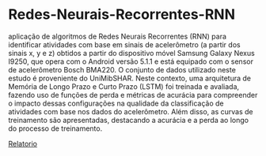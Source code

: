 # Redes-Neurais-Recorrentes-RNN
aplicação de algoritmos de Redes Neurais
Recorrentes (RNN) para identificar atividades com base em sinais de
acelerômetro (a partir dos sinais x, y e z) obtidos a partir do dispositivo
móvel Samsung Galaxy Nexus I9250, que opera com o Android versão
5.1.1 e está equipado com o sensor de acelerômetro Bosch BMA220. O
conjunto de dados utilizado neste estudo é proveniente do UniMibSHAR.
Neste contexto, uma arquitetura de Memória de Longo Prazo e Curto
Prazo (LSTM) foi treinada e avaliada, fazendo uso de funções de perda e
métricas de acurácia para compreender o impacto dessas configurações
na qualidade da classificação de atividades com base nos dados do
acelerômetro. Além disso, as curvas de treinamento são apresentadas,
destacando a acurácia e a perda ao longo do processo de treinamento.

[Relatorio](https://github.com/user-attachments/files/16630542/Trabalho06.pdf)

